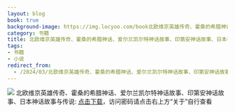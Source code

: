 ```yaml
---
layout: blog
book: true
background-image: https://img.locyoo.com/book北欧维京英雄传奇、霍桑的希腊神话、爱尔兰凯尔特神话故事、印第安神话故事、日本神话故事与传说.jpg
category: 书籍
title: 北欧维京英雄传奇、霍桑的希腊神话、爱尔兰凯尔特神话故事、印第安神话故事、日本神话故事与传说
tags:
- 书籍
- 小说
redirect_from:
  - /2024/03/北欧维京英雄传奇、霍桑的希腊神话、爱尔兰凯尔特神话故事、印第安神话故事、日本神话故事与传说/
---
```

![](https://img.locyoo.com/book北欧维京英雄传奇、霍桑的希腊神话、爱尔兰凯尔特神话故事、印第安神话故事、日本神话故事与传说.jpg)
北欧维京英雄传奇、霍桑的希腊神话、爱尔兰凯尔特神话故事、印第安神话故事、日本神话故事与传说: <a name = "ref1" href="https://url18.ctfile.com/f/50983618-1380048880-4b6f07?p=3619">点击下载</a>，访问密码请点击右上方“关于”自行查看